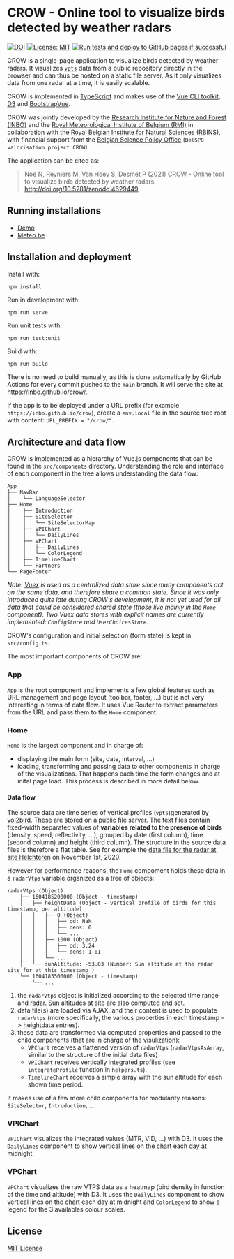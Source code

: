 # CROW - Online tool to visualize birds detected by weather radars

<!-- badges: start -->
[![DOI](https://zenodo.org/badge/DOI/10.5281/zenodo.4629448.svg)](https://doi.org/10.5281/zenodo.4629448)
[![License: MIT](https://img.shields.io/badge/License-MIT-yellow.svg)](https://opensource.org/licenses/MIT)
[![Run tests and deploy to GitHub pages if successful](https://github.com/inbo/crow/actions/workflows/test-and-deploy.yml/badge.svg)](https://github.com/inbo/crow/actions/workflows/test-and-deploy.yml)
<!-- badges: end -->

CROW is a single-page application to visualize birds detected by weather radars. It visualizes [`vpts`](https://adokter.github.io/bioRad/reference/summary.vpts.html#details) data from a public repository directly in the browser and can thus be hosted on a static file server. As it only visualizes data from one radar at a time, it is easily scalable.

CROW is implemented in [TypeScript](https://www.typescriptlang.org/) and makes use of the [Vue CLI toolkit](https://cli.vuejs.org/), [D3](https://d3js.org/) and [BootstrapVue](https://bootstrap-vue.js.org/).

CROW was jointly developed by the [Research Institute for Nature and Forest (INBO)](https://www.inbo.be) and the [Royal Meteorological Institute of Belgium (RMI)](https://www.meteo.be) in collaboration with the [Royal Belgian Institute for Natural Sciences (RBINS)](https://www.naturalsciences.be), with financial support from the [Belgian Science Policy Office](https://www.belspo.be) (`BelSPO valorisation project CROW`).

The application can be cited as:

> Noé N, Reyniers M, Van Hoey S, Desmet P (2021) CROW - Online tool to visualize birds detected by weather radars. <http://doi.org/10.5281/zenodo.4629449>

## Running installations

- [Demo](https://inbo.github.io/crow/)
- [Meteo.be](https://www.meteo.be/birddetection/)

## Installation and deployment

Install with:

```
npm install
```

Run in development with:

```
npm run serve
```

Run unit tests with:

```
npm run test:unit
```

Build with:

```
npm run build
```

There is no need to build manually, as this is done automatically by GitHub Actions for every commit pushed to the `main` branch. It will serve the site at <https://inbo.github.io/crow/>.

If the app is to be deployed under a URL prefix (for example `https://inbo.github.io/crow`), create a `env.local` file in the source tree root with content: `URL_PREFIX = "/crow/"`.

## Architecture and data flow

CROW is implemented as a hierarchy of Vue.js components that can be found in the `src/components` directory. Understanding the role and interface of each component in the tree allows understanding the data flow:

```
App
├── NavBar
│    └── LanguageSelector
├── Home
│    ├── Introduction
│    ├── SiteSelector
│    │   └── SiteSelectorMap
│    ├── VPIChart
│    │   └── DailyLines
│    ├── VPChart
│    │   ├── DailyLines
│    │   └── ColorLegend
│    ├── TimelineChart
│    └── Partners
└── PageFooter
```

_Note: [Vuex](https://vuex.vuejs.org/) is used as a centralized data store since many components act on the same data, and therefore share a common state. Since it was only introduced quite late during CROW's development, it is not yet used for all data that could be considered shared state (those live mainly in the `Home` component). Two Vuex data stores with explicit names are currently implemented: `ConfigStore` and `UserChoicesStore`._<!--TODO: update if fully implemented-->

CROW's configuration and initial selection (form state) is kept in `src/config.ts`.

The most important components of CROW are:

### App

`App` is the root component and implements a few global features such as URL management and page layout (toolbar, footer, ...) but is not very interesting in terms of data flow. It uses Vue Router to extract parameters from the URL and pass them to the `Home` component.

### Home

`Home` is the largest component and in charge of:

- displaying the main form (site, date, interval, ...)
- loading, transforming and passing data to other components in charge of the visualizations. That happens each time the form changes and at inital page load. This process is described in more detail below.

#### Data flow

The source data are time series of vertical profiles (`vpts`)generated by [vol2bird](https://github.com/adokter/vol2bird). These are stored on a public file server. The text files contain fixed-width separated values of **variables related to the presence of birds** (density, speed, reflectivity, ...), grouped by date (first column), time (second column) and height (third column). The structure in the source data files is therefore a flat table. See for example the [data file for the radar at site Helchteren](https://opendata.meteo.be/ftp/observations/radar/vbird/behel/2020/behel_vpts_20201101.txt) on November 1st, 2020.

However for performance reasons, the `Home` compoment holds these data in a `radarVtps` variable organized as a tree of objects:

```
radarVtps (Object)
    ├── 1604185200000 (Object - timestamp)
    │   ├── heightData (Object - vertical profile of birds for this timestamp, per altitude)
    │   │   ├── 0 (Object)
    │   │   │   ├── dd: NaN
    │   │   │   ├── dens: 0
    │   │   │   └── ...
    │   │   ├── 1000 (Object)
    │   │   │   ├── dd: 3.24
    │   │   │   └── dens: 1.01
    │   │   └── ...
    │   └── sunAltitude: -53.03 (Number: Sun altitude at the radar site for at this timestamp )
    └── 1604185500000 (Object - timestamp)
        └── ...
```

1. the `radarVtps` object is initialized according to the selected time range and radar. Sun altitudes at site are also computed and set.
2. data file(s) are loaded via AJAX, and their content is used to populate `radarVtps` (more specifically, the various properties in each timestamp -> heightdata entries).
3. these data are transformed via computed properties and passed to the child components (that are in charge of the visulization):
    - `VPChart` receives a flattened version of `radarVtps` (`radarVtpsAsArray`, similar to the structure of the initial data files)
    - `VPIChart` receives vertically integrated profiles (see `integrateProfile` function in `helpers.ts`).
    - `TimelineChart` receives a simple array with the sun altitude for each shown time period.

It makes use of a few more child components for modularity reasons: `SiteSelector`, `Introduction`, ... 

### VPIChart

`VPIChart` visualizes the integrated values (MTR, VID, ...) with D3. It uses the `DailyLines` component to show vertical lines on the chart each day at midnight.

### VPChart

`VPChart` visualizes the raw VTPS data as a heatmap (bird density in function of the time and altitude) with D3. It uses the `DailyLines` component to show vertical lines on the chart each day at midnight and `ColorLegend` to show a legend for the 3 availables colour scales.

## License

[MIT License](LICENSE)
